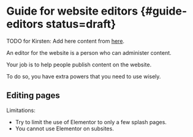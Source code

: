 # Guide for website editors  {#guide-editors status=draft}

TODO for Kirsten: Add here content from [here](https://docs.google.com/document/d/1FeM2fxHTFedzDBetrpZnRyO0Y6hiFBUvhAv_8Asr3eg/edit).

An editor for the website is a person who can administer content. 

Your job is to help people publish content on the website.

To do so, you have extra powers that you need to use wisely.



## Editing pages

Limitations:

- Try to limit the use of Elementor to only a few splash pages.
- You cannot use Elementor on subsites.
